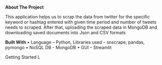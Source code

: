 **About The Project**

This application helps us to scrap the data from twitter for the specific keyword or hashtag entered with given time period and number of tweets needs to scraped. After that, uploading the scraped data in MongoDB and downloading saved documents into Json and CSV formats

**Built With**
•	Language – Python, Libraries used – snscrape, pandas, pymongo
•	NoSQL DB - MongoDB
•	GUI – Streamlit

Getting Started
L





